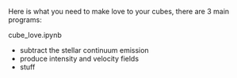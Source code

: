 

Here is what you need to make love to your cubes, there are 3 main programs:

cube_love.ipynb 

 - subtract the stellar continuum emission
 - produce intensity and velocity fields
 - stuff
